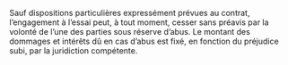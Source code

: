 Sauf dispositions particulières expressément prévues au contrat, l’engagement à l’essai peut, à tout moment, cesser sans préavis par la volonté de l’une des parties sous réserve d’abus.
Le montant des dommages et intérêts dû en cas d’abus est fixé, en fonction du préjudice subi, par la juridiction compétente.